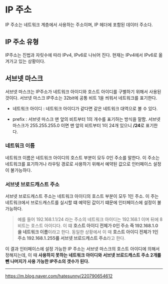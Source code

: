 # IP 주소
IP 주소는 네트워크 계층에서 사용하는 주소이며, IP 헤더에 포함된 데이터 주소다.

## IP 주소 유형
IP주소는 진법과 자릿수에 따라 IPv4, IPv6로 나뉘어 진다. 현재는 IPv4에서 IPv6로 옮겨가고 있는 상황이다.

## 서브넷 마스크
서브넷 마스크는 IP주소가 네트워크 아이디와 호스트 아이디를 구별하기 위해서 사용된 것이다. 서브넷 마스크 IP주소는 32bit에 공통 비트 1을 씌워서
네트워크를 표기한다.

* 네트워크 아이디 : 네트워크 아이디가 같다면 같은 네트워크 대역으로 볼 수 있다.

* prefix : 서브넷 마스크 맨 앞의 비트부터 1의 개수를 표기하는 방식을 말함. 서브넷 마스크가 255.255.255.0 이면 맨 앞의 비트부터 1이 24개 있으니
**/24**로 표기한다.

### 네트워크 이름
네트워크 이름은 네트워크 아이디의 호스트 부분이 모두 0인 주소를 말한다. 이 주소는 네트워크를 표기하거나 라우팅 경로로 사용하기 위해서 예약된 값으로 인터페이스 설정이 불가능하다. 

### 서브넷 브로드캐스트 주소
서브넷 브로드캐스트 주소는 네트워크 아이디의 호스트 부분이 모두 1인 주소. 이 주는 네트워크에서 브로드캐스트를 실시할 떄 예약된 값이기 떄문에 인터페이스에 설정이 불가능하다. 

> 예를 들어 192.168.1.1/24 라는 주소의 네트워크 아이디는 192.168.1 이며 뒤에 8비트는 호스트 아이디다. 이 떄 **호스트 아이디 전체가 0인 주소 즉 192.168.1.0 을 네트워크 이름**이라고 한다. 동일한 상황에서 이 때 **호스트 아이디 전체가 1인 주소 192.168.1.255를 서브넷 브로드캐스트 주소**라고 한다.

이 결과 인터페이스에 설정 가능한 IP 주소는 서브넷 마스크의 호스트 아이디에 의해서 정해지는데, 이 때 **사용하지 못하는 네트워크 아이디와 서브넷 브로드캐스트 주소 2개를 뺀 나머지가 사용 가능한 IP주소의 갯수가 된다.**




-------

https://m.blog.naver.com/hatesunny/220790654612
